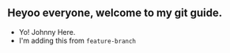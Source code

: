 ## Heyoo everyone, welcome to my git guide.

- Yo! Johnny Here.
- I'm adding this from `feature-branch`